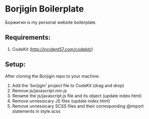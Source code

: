 Borjigin Boilerplate
====================

Боржигин is my personal website boilerplate.

Requirements:
-------------

1. CodeKit (http://incident57.com/codekit/)

Setup:
------

After cloning the Borjigin repo to your machine:

1. Add the 'borjigin' project file to CodeKit (drag and drop)
2. Remove js/javascript.min.js
3. Rename the js/javascript.js file and its object (update index.html)
4. Remove unnessicary JS files (update index.html)
5. Remove unnessicary SCSS files and their corresponding @import statements in style.scss
